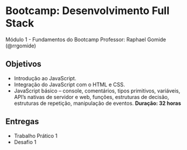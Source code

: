 # Bootcamp: Desenvolvimento Full Stack 
Módulo 1  - Fundamentos do Bootcamp
Professor: Raphael Gomide (@rrgomide)

## Objetivos 
 - Introdução ao JavaScript.
 - Integração do JavaScript com o HTML e CSS. 
 - JavaScript básico – console, comentários, tipos primitivos, variáveis, API’s nativas de servidor e web, funções, estruturas de decisão, estruturas de repetição, manipulação de eventos.
**Duração: 32 horas**

## Entregas
- Trabalho Prático 1
- Desafio 1